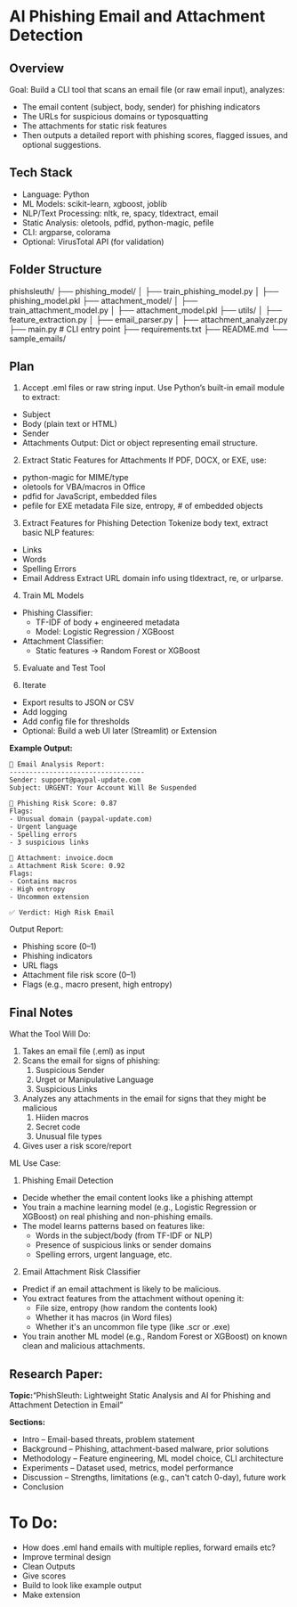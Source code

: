 # AI Phishing Email and Attachment Detection

## Overview
Goal: Build a CLI tool that scans an email file (or raw email input), analyzes:

- The email content (subject, body, sender) for phishing indicators
- The URLs for suspicious domains or typosquatting
- The attachments for static risk features
- Then outputs a detailed report with phishing scores, flagged issues, and optional suggestions.

## Tech Stack
- Language: Python
- ML Models: scikit-learn, xgboost, joblib
- NLP/Text Processing: nltk, re, spacy, tldextract, email
- Static Analysis: oletools, pdfid, python-magic, pefile
- CLI: argparse, colorama
- Optional: VirusTotal API (for validation)


## Folder Structure 
phishsleuth/
├── phishing_model/
│   ├── train_phishing_model.py
│   ├── phishing_model.pkl
├── attachment_model/
│   ├── train_attachment_model.py
│   ├── attachment_model.pkl
├── utils/
│   ├── feature_extraction.py
│   ├── email_parser.py
│   ├── attachment_analyzer.py
├── main.py  # CLI entry point
├── requirements.txt
├── README.md
└── sample_emails/

## Plan
1. Accept .eml files or raw string input.
Use Python’s built-in email module to extract:
- Subject
- Body (plain text or HTML)
- Sender
- Attachments
Output: Dict or object representing email structure.

2. Extract Static Features for Attachments
If PDF, DOCX, or EXE, use:
- python-magic for MIME/type
- oletools for VBA/macros in Office
- pdfid for JavaScript, embedded files
- pefile for EXE metadata
File size, entropy, # of embedded objects

3. Extract Features for Phishing Detection
Tokenize body text, extract basic NLP features:
- Links
- Words
- Spelling Errors
- Email Address
Extract URL domain info using tldextract, re, or urlparse.

4. Train ML Models 
- Phishing Classifier:
  - TF-IDF of body + engineered metadata
  - Model: Logistic Regression / XGBoost
- Attachment Classifier:
  - Static features → Random Forest or XGBoost

5. Evaluate and Test Tool

6. Iterate
- Export results to JSON or CSV
- Add logging
- Add config file for thresholds
- Optional: Build a web UI later (Streamlit) or Extension


**Example Output:**
```
📧 Email Analysis Report:
----------------------------------
Sender: support@paypal-update.com
Subject: URGENT: Your Account Will Be Suspended

🛑 Phishing Risk Score: 0.87
Flags:
- Unusual domain (paypal-update.com)
- Urgent language
- Spelling errors
- 3 suspicious links

📎 Attachment: invoice.docm
⚠️ Attachment Risk Score: 0.92
Flags:
- Contains macros
- High entropy
- Uncommon extension

✅ Verdict: High Risk Email
```
Output Report: 
- Phishing score (0–1)
- Phishing indicators
- URL flags
- Attachment file risk score (0–1)
- Flags (e.g., macro present, high entropy)

## Final Notes
What the Tool Will Do:
1. Takes an email file (.eml) as input
2. Scans the email for signs of phishing:
   1. Suspicious Sender
   2. Urget or Manipulative Language
   3. Suspicious Links
3. Analyzes any attachments in the email for signs that they might be malicious
   1. Hiiden macros
   2. Secret code
   3. Unusual file types
4. Gives user a risk score/report

ML Use Case:
1. Phishing Email Detection
- Decide whether the email content looks like a phishing attempt
- You train a machine learning model (e.g., Logistic Regression or XGBoost) on real phishing and non-phishing emails.
- The model learns patterns based on features like:
  - Words in the subject/body (from TF-IDF or NLP)
  - Presence of suspicious links or sender domains
  - Spelling errors, urgent language, etc.

2. Email Attachment Risk Classifier
- Predict if an email attachment is likely to be malicious.
- You extract features from the attachment without opening it:
  - File size, entropy (how random the contents look)
  - Whether it has macros (in Word files)
  - Whether it's an uncommon file type (like .scr or .exe)
- You train another ML model (e.g., Random Forest or XGBoost) on known clean and malicious attachments.

## Research Paper: 

**Topic:**“PhishSleuth: Lightweight Static Analysis and AI for Phishing and Attachment Detection in Email”

**Sections:**
- Intro – Email-based threats, problem statement
- Background – Phishing, attachment-based malware, prior solutions
- Methodology – Feature engineering, ML model choice, CLI architecture
- Experiments – Dataset used, metrics, model performance
- Discussion – Strengths, limitations (e.g., can't catch 0-day), future work
- Conclusion

# To Do:
- How does .eml hand emails with multiple replies, forward emails etc?
- Improve terminal design
- Clean Outputs
- Give scores
- Build to look like example output
- Make extension 
